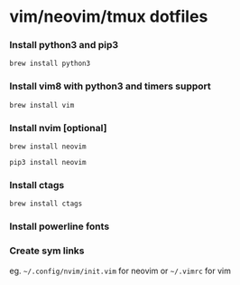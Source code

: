 # vim/neovim/tmux dotfiles

### Install python3 and pip3
`brew install python3`

### Install vim8 with python3 and timers support
`brew install vim`

### Install nvim [optional]
`brew install neovim`

`pip3 install neovim`

### Install ctags 
`brew install ctags`

### Install powerline fonts
    
### Create sym links
eg. `~/.config/nvim/init.vim` for neovim or `~/.vimrc` for vim
